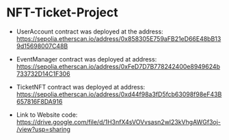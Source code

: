 # NFT-Ticket-Project

- UserAccount contract was deployed at the address: https://sepolia.etherscan.io/address/0x858305E759aFB21eD66E48bB139d15698007C48B
- EventManager contract was deployed at address: https://sepolia.etherscan.io/address/0xFeD7D7B778242400e8949624b733732D14C1F306
- TicketNFT contract was deployed at address: https://sepolia.etherscan.io/address/0xd44f98a3fD5fcb63098f98eF43B657816F8DA916


- Link to Website code: https://drive.google.com/file/d/1H3nfX4sVOVvsasn2wl23kVhgAWGf3oj-/view?usp=sharing
